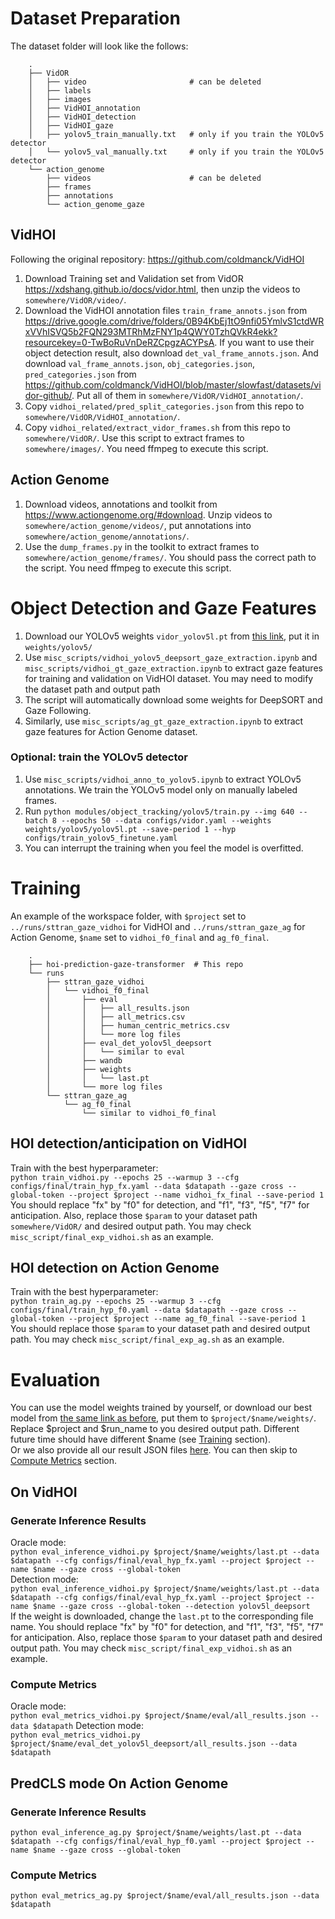 # Dataset Preparation
The dataset folder will look like the follows:  
```
    .  
    ├── VidOR  
    │   ├── video                       # can be deleted  
    │   ├── labels  
    │   ├── images  
    │   ├── VidHOI_annotation  
    │   ├── VidHOI_detection  
    │   ├── VidHOI_gaze  
    │   ├── yolov5_train_manually.txt   # only if you train the YOLOv5 detector
    │   └── yolov5_val_manually.txt     # only if you train the YOLOv5 detector
    └── action_genome  
        ├── videos                      # can be deleted  
        ├── frames  
        ├── annotations  
        └── action_genome_gaze  
```
## VidHOI
Following the original repository: https://github.com/coldmanck/VidHOI  
1. Download Training set and Validation set from VidOR https://xdshang.github.io/docs/vidor.html, then unzip the videos to `somewhere/VidOR/video/`.
2. Download the VidHOI annotation files `train_frame_annots.json` from https://drive.google.com/drive/folders/0B94KbEj1tO9nfi05YmlvS1ctdWRxVVhISVQ5b2FQN293MTRhMzFNY1p4QWY0TzhQVkR4ekk?resourcekey=0-TwBoRuVnDeRZCpgzACYPsA. If you want to use their object detection result, also download `det_val_frame_annots.json`. And download `val_frame_annots.json`, `obj_categories.json`, `pred_categories.json` from https://github.com/coldmanck/VidHOI/blob/master/slowfast/datasets/vidor-github/. Put all of them in `somewhere/VidOR/VidHOI_annotation/`.  
3. Copy `vidhoi_related/pred_split_categories.json` from this repo to `somewhere/VidOR/VidHOI_annotation/`.  
4. Copy `vidhoi_related/extract_vidor_frames.sh` from this repo to `somewhere/VidOR/`. Use this script to extract frames to `somewhere/images/`. You need ffmpeg to execute this script.  
## Action Genome
1. Download videos, annotations and toolkit from https://www.actiongenome.org/#download. Unzip videos to `somewhere/action_genome/videos/`, put annotations into `somewhere/action_genome/annotations/`. 
2. Use the `dump_frames.py` in the toolkit to extract frames to `somewhere/action_genome/frames/`. You should pass the correct path to the script. You need ffmpeg to execute this script.  
 
# Object Detection and Gaze Features
1. Download our YOLOv5 weights `vidor_yolov5l.pt` from [this link](https://tumde-my.sharepoint.com/:f:/g/personal/zhifan_ni_tum_de/Ev6sVnE0y2VBnmJ4RD65W7EB7PVDuGQ68Ybkaj31dGCUow?e=t29y5C), put it in `weights/yolov5/`
2. Use `misc_scripts/vidhoi_yolov5_deepsort_gaze_extraction.ipynb` and `misc_scripts/vidhoi_gt_gaze_extraction.ipynb` to extract gaze features for training and validation on VidHOI dataset. You may need to modify the dataset path and output path
3. The script will automatically download some weights for DeepSORT and Gaze Following.
4. Similarly, use `misc_scripts/ag_gt_gaze_extraction.ipynb` to extract gaze features for Action Genome dataset.  

### Optional: train the YOLOv5 detector
1. Use `misc_scripts/vidhoi_anno_to_yolov5.ipynb` to extract YOLOv5 annotations. We train the YOLOv5 model only on manually labeled frames.  
2. Run `python modules/object_tracking/yolov5/train.py --img 640 --batch 8 --epochs 50 --data configs/vidor.yaml --weights weights/yolov5/yolov5l.pt --save-period 1 --hyp configs/train_yolov5_finetune.yaml`  
3. You can interrupt the training when you feel the model is overfitted.  

# Training
An example of the workspace folder, with `$project` set to `../runs/sttran_gaze_vidhoi` for VidHOI and `../runs/sttran_gaze_ag` for Action Genome, `$name` set to `vidhoi_f0_final` and `ag_f0_final`.
```
    .
    ├── hoi-prediction-gaze-transformer  # This repo
    └── runs
        ├── sttran_gaze_vidhoi
        │   └── vidhoi_f0_final
        │       ├── eval
        │       │   ├── all_results.json
        │       │   ├── all_metrics.csv
        │       │   ├── human_centric_metrics.csv
        │       │   └── more log files
        │       ├── eval_det_yolov5l_deepsort
        │       │   └── similar to eval
        │       ├── wandb
        │       ├── weights
        │       │   └── last.pt
        │       └── more log files
        └── sttran_gaze_ag
            └── ag_f0_final
                └── similar to vidhoi_f0_final
``` 
## HOI detection/anticipation on VidHOI
Train with the best hyperparameter:  
`python train_vidhoi.py --epochs 25 --warmup 3 --cfg configs/final/train_hyp_fx.yaml --data $datapath --gaze cross --global-token --project $project --name vidhoi_fx_final --save-period 1`  
You should replace "fx" by "f0" for detection, and "f1", "f3", "f5", "f7" for anticipation. Also, replace those `$param` to your dataset path `somewhere/VidOR/` and desired output path. You may check `misc_script/final_exp_vidhoi.sh` as an example.  
## HOI detection on Action Genome
Train with the best hyperparameter:  
`python train_ag.py --epochs 25 --warmup 3 --cfg configs/final/train_hyp_f0.yaml --data $datapath --gaze cross --global-token --project $project --name ag_f0_final --save-period 1`  
You should replace those `$param` to your dataset path and desired output path. You may check `misc_script/final_exp_ag.sh` as an example.  

# Evaluation
You can use the model weights trained by yourself, or download our best model from [the same link as before](https://tumde-my.sharepoint.com/:f:/g/personal/zhifan_ni_tum_de/Ev6sVnE0y2VBnmJ4RD65W7EB7PVDuGQ68Ybkaj31dGCUow?e=t29y5C), put them to `$project/$name/weights/`. Replace $project and $run_name to you desired output path. Different future time should have different $name (see [Training](#training) section).  
Or we also provide all our result JSON files [here](https://tumde-my.sharepoint.com/:f:/g/personal/zhifan_ni_tum_de/Es96DJ9SPRlOqfqqkdfQQrEBOzrqRvSVRX9fbgU8aS6hoA?e=DuoVnf). You can then skip to [Compute Metrics](#compute-metrics) section.
## On VidHOI
### Generate Inference Results
Oracle mode:  
`python eval_inference_vidhoi.py $project/$name/weights/last.pt --data $datapath --cfg configs/final/eval_hyp_fx.yaml --project $project --name $name --gaze cross --global-token`  
Detection mode:  
`python eval_inference_vidhoi.py $project/$name/weights/last.pt --data $datapath --cfg configs/final/eval_hyp_fx.yaml --project $project --name $name --gaze cross --global-token --detection yolov5l_deepsort`  
If the weight is downloaded, change the `last.pt` to the corresponding file name. You should replace "fx" by "f0" for detection, and "f1", "f3", "f5", "f7" for anticipation. Also, replace those `$param` to your dataset path and desired output path. You may check `misc_script/final_exp_vidhoi.sh` as an example.  
### Compute Metrics
Oracle mode:  
`python eval_metrics_vidhoi.py $project/$name/eval/all_results.json --data $datapath`
Detection mode:  
`python eval_metrics_vidhoi.py $project/$name/eval_det_yolov5l_deepsort/all_results.json --data $datapath`
## PredCLS mode On Action Genome
### Generate Inference Results
`python eval_inference_ag.py $project/$name/weights/last.pt --data $datapath --cfg configs/final/eval_hyp_f0.yaml --project $project --name $name --gaze cross --global-token`
### Compute Metrics
`python eval_metrics_ag.py $project/$name/eval/all_results.json --data $datapath`
